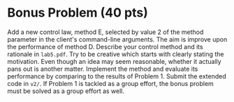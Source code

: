 # Bonus Problem (40 pts)

Add a new control law, method E, selected by value 2 of the method parameter in
the client's command-line arguments. The aim is improve upon the performance of
method D. Describe your control method and its rationale in `lab5.pdf`. Try to
be creative which starts with clearly stating the motivation. Even though an
idea may seem reasonable, whether it actually pans out is another matter.
Implement the method and evaluate its performance by comparing to the results of
Problem 1. Submit the extended code in `v2/`. If Problem 1 is tackled as a group
effort, the bonus problem must be solved as a group effort as well.
